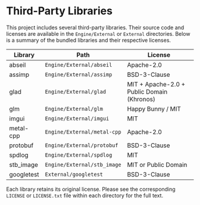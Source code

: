 # Third-Party Libraries

This project includes several third-party libraries. Their source code and licenses are available in the `Engine/External` or `External` directories. Below is a summary of the bundled libraries and their respective licenses.

| Library | Path | License |
| --- | --- | --- |
| abseil | `Engine/External/abseil` | Apache-2.0 |
| assimp | `Engine/External/assimp` | BSD-3-Clause |
| glad | `Engine/External/glad` | MIT + Apache-2.0 + Public Domain (Khronos) |
| glm | `Engine/External/glm` | Happy Bunny / MIT |
| imgui | `Engine/External/imgui` | MIT |
| metal-cpp | `Engine/External/metal-cpp` | Apache-2.0 |
| protobuf | `Engine/External/protobuf` | BSD-3-Clause |
| spdlog | `Engine/External/spdlog` | MIT |
| stb_image | `Engine/External/stb_image` | MIT or Public Domain |
| googletest | `External/googletest` | BSD-3-Clause |

Each library retains its original license. Please see the corresponding `LICENSE` or `LICENSE.txt` file within each directory for the full text.
